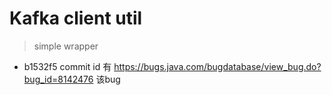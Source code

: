 # Kafka client util
> simple wrapper

- b1532f5 commit id 有 https://bugs.java.com/bugdatabase/view_bug.do?bug_id=8142476 该bug
